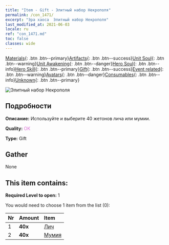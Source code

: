 ```yaml
---
title: "Item - Gift - Элитный набор Некрополя"
permalink: /con_1471/
excerpt: "Эра хаоса  Элитный набор Некрополя"
last_modified_at: 2021-06-03
locale: ru
ref: "con_1471.md"
toc: false
classes: wide
---
```

 [Materials](/ItemsRU/){: .btn .btn--primary}[Artifacts](/ItemsRU/Artifacts/){: .btn .btn--success}[Unit Soul](/ItemsRU/UnitSoul/){: .btn .btn--warning}[Unit Awakening](/ItemsRU/UnitAwakening/){: .btn .btn--danger}[Hero Soul](/ItemsRU/HeroSoul/){: .btn .btn--info}[Hero Skill](/ItemsRU/HeroSkill/){: .btn .btn--primary}[Gift](/ItemsRU/Gift/){: .btn .btn--success}[Event related](/ItemsRU/Events/){: .btn .btn--warning}[Avatars](/ItemsRU/Avatars/){: .btn .btn--danger}[Consumables](/ItemsRU/Consumables/){: .btn .btn--info}[Unknown](/ItemsRU/Unknown/){: .btn .btn--primary}

 ![Элитный набор Некрополя](/images/t/i_907066.png)

## Подробности
 **Описание:** Используйте и выберите 40 жетонов лича или мумии.

 **Quality:** <span style="color: #DA70D6">OK</span>

 **Type:** Gift

## Gather

  None

## This item contains:

 **Required Level to open:** 1

 You would need to choose 1 item from the list (0):

  | Nr | Amount |     Item    |
  |:---|:-------|:------------|
  | 1 |  **40x** | [Лич](/ItemsRU/unt_212/) |  | 
  | 2 |  **40x** | [Мумия](/ItemsRU/unt_215/) |  | 
